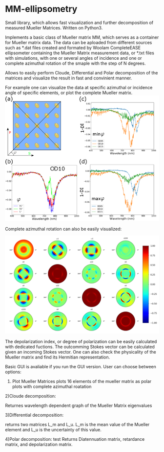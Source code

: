 # MM-ellipsometry
Small library, which allows fast visualization and further decomposition of measured Mueller Matrices.
Written on Python3.

Implements a basic class of Mueller matrix MM, which serves as a container for Mueller matrix data. The data can be aploaded from different sources such as *.dat files created and formated by Woolam CompleteEASE ellipsometer containing the Mueller Matrix measurement data, or *.txt files with simulations, with one or several angles of incidence and one or complete azimuthal rotation of the smaple with the step of N degrees. 

Allows to easily perform Cloude, Differential and Polar decomposition of the matrices and visualize the result in fast and convinient manner.

For example one can visualize the data at specific azimuthal or incidence angle of specific elements, or plot the complete Mueller matrix.
![alt text](https://github.com/Slimco86/MM-ellipsometry/blob/master/Depol.png)

Complete azimuthal rotation can also be easily visualized:

![alt text](https://github.com/Slimco86/MM-ellipsometry/blob/master/Fig2.png)

The depolarization index, or degree of polarization can be easily calculated with dedicated fuctions. The outcomming Stokes vector can be calculated given an incoming Stokes vector. One can also check the physicality of the Mueller matrix and find its Hermitian representation.






Basic GUI is avaliable if you run the GUI version.
User can choose between options:

1) Plot Mueller Matrices
plots 16 elements of the mueller matrix as polar plots with complete azimuthal roatation

2)Cloude decomposition:

Returnes wavelength dependent graph of the Mueller Matrix eigenvalues

3)Differential decomposition:

returns two matrices L_m and L_u. L_m is the mean value of the Mueller element and L_u is the uncertainty of this value.

4)Polar decomposition:
test
Returns Diatennuation matrix, retardance matrix, and depolarization matrix.
